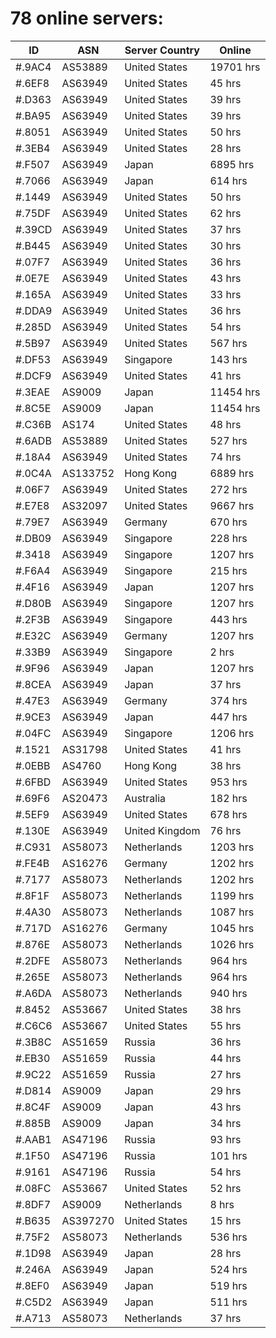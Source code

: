 # 78 online servers:

| ID | ASN | Server Country | Online |
| ------ | ------ | ------ | ------ |
| #.9AC4 | AS53889 | United States | 19701 hrs |
| #.6EF8 | AS63949 | United States | 45 hrs |
| #.D363 | AS63949 | United States | 39 hrs |
| #.BA95 | AS63949 | United States | 39 hrs |
| #.8051 | AS63949 | United States | 50 hrs |
| #.3EB4 | AS63949 | United States | 28 hrs |
| #.F507 | AS63949 | Japan | 6895 hrs |
| #.7066 | AS63949 | Japan | 614 hrs |
| #.1449 | AS63949 | United States | 50 hrs |
| #.75DF | AS63949 | United States | 62 hrs |
| #.39CD | AS63949 | United States | 37 hrs |
| #.B445 | AS63949 | United States | 30 hrs |
| #.07F7 | AS63949 | United States | 36 hrs |
| #.0E7E | AS63949 | United States | 43 hrs |
| #.165A | AS63949 | United States | 33 hrs |
| #.DDA9 | AS63949 | United States | 36 hrs |
| #.285D | AS63949 | United States | 54 hrs |
| #.5B97 | AS63949 | United States | 567 hrs |
| #.DF53 | AS63949 | Singapore | 143 hrs |
| #.DCF9 | AS63949 | United States | 41 hrs |
| #.3EAE | AS9009 | Japan | 11454 hrs |
| #.8C5E | AS9009 | Japan | 11454 hrs |
| #.C36B | AS174 | United States | 48 hrs |
| #.6ADB | AS53889 | United States | 527 hrs |
| #.18A4 | AS63949 | United States | 74 hrs |
| #.0C4A | AS133752 | Hong Kong | 6889 hrs |
| #.06F7 | AS63949 | United States | 272 hrs |
| #.E7E8 | AS32097 | United States | 9667 hrs |
| #.79E7 | AS63949 | Germany | 670 hrs |
| #.DB09 | AS63949 | Singapore | 228 hrs |
| #.3418 | AS63949 | Singapore | 1207 hrs |
| #.F6A4 | AS63949 | Singapore | 215 hrs |
| #.4F16 | AS63949 | Japan | 1207 hrs |
| #.D80B | AS63949 | Singapore | 1207 hrs |
| #.2F3B | AS63949 | Singapore | 443 hrs |
| #.E32C | AS63949 | Germany | 1207 hrs |
| #.33B9 | AS63949 | Singapore | 2 hrs |
| #.9F96 | AS63949 | Japan | 1207 hrs |
| #.8CEA | AS63949 | Japan | 37 hrs |
| #.47E3 | AS63949 | Germany | 374 hrs |
| #.9CE3 | AS63949 | Japan | 447 hrs |
| #.04FC | AS63949 | Singapore | 1206 hrs |
| #.1521 | AS31798 | United States | 41 hrs |
| #.0EBB | AS4760 | Hong Kong | 38 hrs |
| #.6FBD | AS63949 | United States | 953 hrs |
| #.69F6 | AS20473 | Australia | 182 hrs |
| #.5EF9 | AS63949 | United States | 678 hrs |
| #.130E | AS63949 | United Kingdom | 76 hrs |
| #.C931 | AS58073 | Netherlands | 1203 hrs |
| #.FE4B | AS16276 | Germany | 1202 hrs |
| #.7177 | AS58073 | Netherlands | 1202 hrs |
| #.8F1F | AS58073 | Netherlands | 1199 hrs |
| #.4A30 | AS58073 | Netherlands | 1087 hrs |
| #.717D | AS16276 | Germany | 1045 hrs |
| #.876E | AS58073 | Netherlands | 1026 hrs |
| #.2DFE | AS58073 | Netherlands | 964 hrs |
| #.265E | AS58073 | Netherlands | 964 hrs |
| #.A6DA | AS58073 | Netherlands | 940 hrs |
| #.8452 | AS53667 | United States | 38 hrs |
| #.C6C6 | AS53667 | United States | 55 hrs |
| #.3B8C | AS51659 | Russia | 36 hrs |
| #.EB30 | AS51659 | Russia | 44 hrs |
| #.9C22 | AS51659 | Russia | 27 hrs |
| #.D814 | AS9009 | Japan | 29 hrs |
| #.8C4F | AS9009 | Japan | 43 hrs |
| #.885B | AS9009 | Japan | 34 hrs |
| #.AAB1 | AS47196 | Russia | 93 hrs |
| #.1F50 | AS47196 | Russia | 101 hrs |
| #.9161 | AS47196 | Russia | 54 hrs |
| #.08FC | AS53667 | United States | 52 hrs |
| #.8DF7 | AS9009 | Netherlands | 8 hrs |
| #.B635 | AS397270 | United States | 15 hrs |
| #.75F2 | AS58073 | Netherlands | 536 hrs |
| #.1D98 | AS63949 | Japan | 28 hrs |
| #.246A | AS63949 | Japan | 524 hrs |
| #.8EF0 | AS63949 | Japan | 519 hrs |
| #.C5D2 | AS63949 | Japan | 511 hrs |
| #.A713 | AS58073 | Netherlands | 37 hrs |

